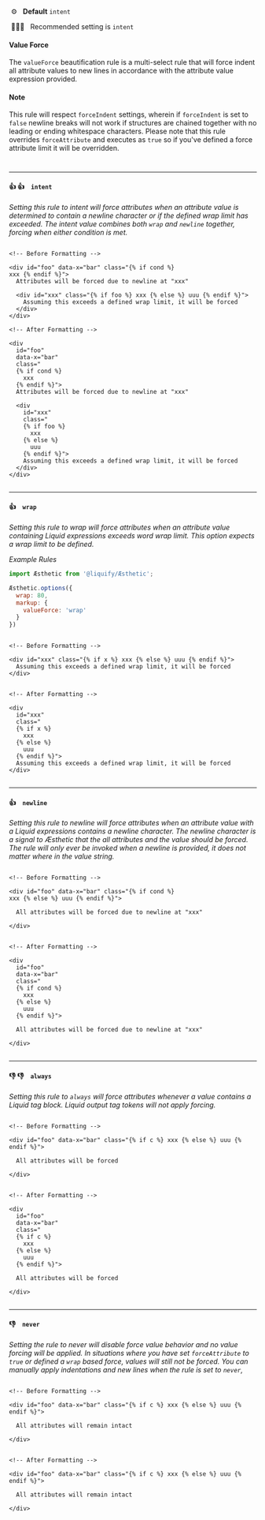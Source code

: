 &nbsp;⚙️&nbsp;&nbsp;&nbsp;**Default** `intent`

&nbsp;💁🏽‍♀️&nbsp;&nbsp;&nbsp;Recommended setting is `intent`

#### Value Force

The `valueForce` beautification rule is a multi-select rule that will force indent all attribute values to new lines in accordance with the attribute value expression provided.

#### Note

This rule will respect `forceIndent` settings, wherein if `forceIndent` is set to `false` newline breaks will not work if structures are chained together with no leading or ending whitespace characters. Please note that this rule overrides `forceAttribute` and executes as `true` so if you've defined a force attribute limit it will be overridden.

#

---

#### 👍 👍 &nbsp;&nbsp; `intent`

_Setting this rule to intent will force attributes when an attribute value is determined to contain a newline character or if the defined wrap limit has exceeded. The intent value combines both `wrap` and `newline` together, forcing when either condition is met._

```liquid

<!-- Before Formatting -->

<div id="foo" data-x="bar" class="{% if cond %}
xxx {% endif %}">
  Attributes will be forced due to newline at "xxx"

  <div id="xxx" class="{% if foo %} xxx {% else %} uuu {% endif %}">
    Assuming this exceeds a defined wrap limit, it will be forced
  </div>
</div>

<!-- After Formatting -->

<div
  id="foo"
  data-x="bar"
  class="
  {% if cond %}
    xxx
  {% endif %}">
  Attributes will be forced due to newline at "xxx"

  <div
    id="xxx"
    class="
    {% if foo %}
      xxx
    {% else %}
      uuu
    {% endif %}">
    Assuming this exceeds a defined wrap limit, it will be forced
  </div>
</div>


```

---

#### 👍 &nbsp;&nbsp; `wrap`

_Setting this rule to wrap will force attributes when an attribute value containing Liquid expressions exceeds word wrap limit. This option expects a wrap limit to be defined._

_Example Rules_

```js
import Æsthetic from '@liquify/Æsthetic';

Æsthetic.options({
  wrap: 80,
  markup: {
    valueForce: 'wrap'
  }
})

```

```liquid

<!-- Before Formatting -->

<div id="xxx" class="{% if x %} xxx {% else %} uuu {% endif %}">
  Assuming this exceeds a defined wrap limit, it will be forced
</div>


<!-- After Formatting -->

<div
  id="xxx"
  class="
  {% if x %}
    xxx
  {% else %}
    uuu
  {% endif %}">
  Assuming this exceeds a defined wrap limit, it will be forced
</div>


```

---

#### 👍 &nbsp;&nbsp; `newline`

_Setting this rule to newline will force attributes when an attribute value with a Liquid expressions contains a newline character. The newline character is a signal to Æsthetic that the all attributes and the value should be forced. The rule will only ever be invoked when a newline is provided, it does not matter where in the value string._

```liquid

<!-- Before Formatting -->

<div id="foo" data-x="bar" class="{% if cond %}
xxx {% else %} uuu {% endif %}">

  All attributes will be forced due to newline at "xxx"

</div>


<!-- After Formatting -->

<div
  id="foo"
  data-x="bar"
  class="
  {% if cond %}
    xxx
  {% else %}
    uuu
  {% endif %}">

  All attributes will be forced due to newline at "xxx"

</div>


```

---

#### 👎 👎 &nbsp;&nbsp; `always`

_Setting this rule to `always` will force attributes whenever a value contains a Liquid tag block. Liquid output tag tokens will not apply forcing._

```liquid

<!-- Before Formatting -->

<div id="foo" data-x="bar" class="{% if c %} xxx {% else %} uuu {% endif %}">

  All attributes will be forced

</div>


<!-- After Formatting -->

<div
  id="foo"
  data-x="bar"
  class="
  {% if c %}
    xxx
  {% else %}
    uuu
  {% endif %}">

  All attributes will be forced

</div>


```


---

#### 👎 &nbsp;&nbsp; `never`

_Setting the rule to never will disable force value behavior and no value forcing will be applied. In situations where you have set `forceAttribute` to `true` or defined a `wrap` based force, values will still not be forced. You can manually apply indentations and new lines when the rule is set to `never`,_

```liquid

<!-- Before Formatting -->

<div id="foo" data-x="bar" class="{% if c %} xxx {% else %} uuu {% endif %}">

  All attributes will remain intact

</div>


<!-- After Formatting -->

<div id="foo" data-x="bar" class="{% if c %} xxx {% else %} uuu {% endif %}">

  All attributes will remain intact

</div>


```
